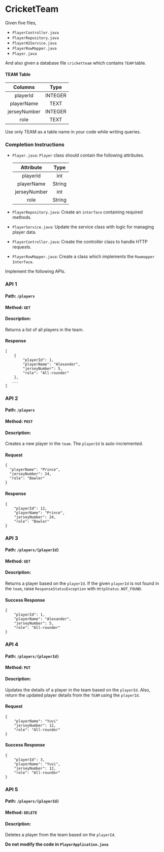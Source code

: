 # CricketTeam
Given five files,

- `PlayerController.java`
- `PlayerRepository.java`
- `PlayerH2Service.java`
- `PlayerRowMapper.java`
- `Player.java`

And also given a database file `cricketteam` which contains `TEAM` table.

#### TEAM Table

|   Columns    |  Type   |
| :----------: | :-----: |
|   playerId   | INTEGER |
|  playerName  |  TEXT   |
| jerseyNumber | INTEGER |
|     role     |  TEXT   |

<SingleLineNote>

Use only TEAM as a table name in your code while writing queries.
</SingleLineNote>

### Completion Instructions

- `Player.java`: `Player` class should contain the following attributes.

    |  Attribute   |  Type  |
    | :----------: | :----: |
    |   playerId   |  int   |
    |  playerName  | String |
    | jerseyNumber |  int   |
    |     role     | String |

- `PlayerRepository.java`: Create an `interface` containing required methods.
- `PlayerService.java`: Update the service class with logic for managing player data.
- `PlayerController.java`: Create the controller class to handle HTTP requests.
- `PlayerRowMapper.java`: Create a class which implements the `Rowmapper Interface`.

Implement the following APIs.

### API 1

#### Path: `/players`

#### Method: `GET`

#### Description:

Returns a list of all players in the team.

#### Response

```
[
    {
        "playerId": 1,
        "playerName": "Alexander",
        "jerseyNumber": 5,
        "role": "All-rounder"
    },
   ...
]
```

### API 2

#### Path: `/players`

#### Method: `POST`

#### Description:

Creates a new player in the `team`. The `playerId` is auto-incremented.

#### Request

```
{
  "playerName": "Prince",
  "jerseyNumber": 24,
  "role": "Bowler"
}
```

#### Response

```
{
    "playerId": 12,
    "playerName": "Prince",
    "jerseyNumber": 24,
    "role": "Bowler"
}
```

### API 3

#### Path: `/players/{playerId}`

#### Method: `GET`

#### Description:

Returns a player based on the `playerId`. If the given `playerId` is not found in the `team`, raise `ResponseStatusException` with `HttpStatus.NOT_FOUND`.


#### Success Response

```
{
    "playerId": 1,
    "playerName": "Alexander",
    "jerseyNumber": 5,
    "role": "All-rounder"
}
```

### API 4

#### Path: `/players/{playerId}`

#### Method: `PUT`

#### Description:

Updates the details of a player in the team based on the `playerId`.  Also, return the updated player details from the `TEAM` using the `playerId`.


#### Request

```
{
    "playerName": "Yuvi"
    "jerseyNumber": 12,
    "role": "All-rounder"
}
```

#### Success Response

```
{
    "playerId": 3,
    "playerName": "Yuvi",
    "jerseyNumber": 12,
    "role": "All-rounder"
}
```

### API 5

#### Path: `/players/{playerId}`

#### Method: `DELETE`

#### Description:

Deletes a player from the team  based on the `playerId`. 


**Do not modify the code in `PlayerApplication.java`**
